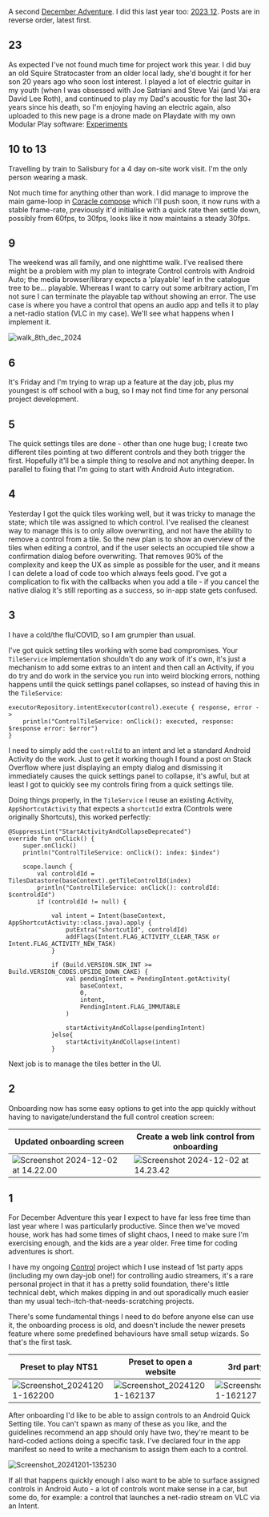 A second [December Adventure](https://eli.li/december-adventure). I did this last year too: [2023 12](2023%2012.md). Posts are in reverse order, latest first.

## 23

As expected I've not found much time for project work this year. I did buy an old Squire Stratocaster from an older local lady, she'd bought it for her son 20 years ago who soon lost interest. I played a lot of electric guitar in my youth (when I was obsessed with Joe Satriani and Steve Vai (and Vai era David Lee Roth), and continued to play my Dad's acoustic for the last 30+ years since his death, so I'm enjoying having an electric again, also uploaded to this new page is a drone made on Playdate with my own Modular Play software: [Experiments](../audio/music/Experiments.md)

## 10 to 13

Travelling by train to Salisbury for a 4 day on-site work visit. I'm the only person wearing a mask. 

Not much time for anything other than work. I did manage to improve the main game-loop in [Coracle compose](../software/Coracle%20compose.md) which I'll push soon, it now runs with a stable frame-rate, previously it'd initialise with a quick rate then settle down, possibly from 60fps, to 30fps, looks like it now maintains a steady 30fps.
## 9 

The weekend was all family, and one nighttime walk. I've realised there might be a problem with my plan to integrate Control controls with Android Auto; the media browser/library expects a 'playable' leaf in the catalogue tree to be... playable. Whereas I want to carry out some arbitrary action, I'm not sure I can terminate the playable tap without showing an error. The use case is where you have a control that opens an audio app and tells it to play a net-radio station (VLC in my case). We'll see what happens when I implement it.

![walk_8th_dec_2024](images/walk_8th_dec_2024.jpg)
## 6

It's Friday and I'm trying to wrap up a feature at the day job, plus my youngest is off school with a bug, so I may not find time for any personal project development.
## 5 

The quick settings tiles are done - other than one huge bug; I create two different tiles pointing at two different controls and they both trigger the first. Hopefully it'll be a simple thing to resolve and not anything deeper. In parallel to fixing that I'm going to start with Android Auto integration.

## 4

Yesterday I got the quick tiles working well, but it was tricky to manage the state; which tile was assigned to which control. I've realised the cleanest way to manage this is to only allow overwriting, and not have the ability to remove a control from a tile. So the new plan is to show an overview of the tiles when editing a control, and if the user selects an occupied tile show a confirmation dialog before overwriting. That removes 90% of the complexity and keep the UX as simple as possible for the user, and it means I can delete a load of code too which always feels good. I've got a complication to fix with the callbacks when you add a tile - if you cancel the native dialog it's still reporting as a success, so in-app state gets confused. 

## 3

I have a cold/the flu/COVID, so I am grumpier than usual. 

I've got quick setting tiles working with some bad compromises. Your `TileService` implementation shouldn't do any work of it's own, it's just a mechanism to add some extras to an intent and then call an Activity, if you do try and do work in the service you run into weird blocking errors, nothing happens until the quick settings panel collapses, so instead of having this in the `TileService`:

```
executorRepository.intentExecutor(control).execute { response, error ->  
    println("ControlTileService: onClick(): executed, response: $response error: $error")  
}
```

I need to simply add the `controlId` to an intent and let a standard Android Activity do the work. Just to get it working though I found a post on Stack Overflow where just displaying an empty dialog and dismissing it immediately causes the quick settings panel to collapse, it's awful, but at least I got to quickly see my controls firing from a quick settings tile. 

Doing things properly, in the `TileService` I reuse an existing Activity, `AppShortcutActivity` that expects a `shortcutId` extra (Controls were originally Shortcuts), this worked perfectly:

```
@SuppressLint("StartActivityAndCollapseDeprecated")  
override fun onClick() {  
    super.onClick()  
    println("ControlTileService: onClick(): index: $index")  
  
    scope.launch {  
        val controldId = TilesDatastore(baseContext).getTileControlId(index)  
        println("ControlTileService: onClick(): controldId: $controldId")  
        if (controldId != null) {  
  
            val intent = Intent(baseContext, AppShortcutActivity::class.java).apply {  
                putExtra("shortcutId", controldId)  
                addFlags(Intent.FLAG_ACTIVITY_CLEAR_TASK or Intent.FLAG_ACTIVITY_NEW_TASK)  
            }  
  
            if (Build.VERSION.SDK_INT >= Build.VERSION_CODES.UPSIDE_DOWN_CAKE) {  
                val pendingIntent = PendingIntent.getActivity(  
                    baseContext,  
                    0,  
                    intent,  
                    PendingIntent.FLAG_IMMUTABLE  
                )  
  
                startActivityAndCollapse(pendingIntent)  
            }else{  
                startActivityAndCollapse(intent)  
            }
```

Next job is to manage the tiles better in the UI.
## 2

Onboarding now has some easy options to get into the app quickly without having to navigate/understand the full control creation screen:

| Updated onboarding screen                  | Create a web link control from onboarding  |
| ------------------------------------------ | ------------------------------------------ |
| ![Screenshot 2024-12-02 at 14.22.00](images/Screenshot%202024-12-02%20at%2014.22.00.png) | ![Screenshot 2024-12-02 at 14.23.42](images/Screenshot%202024-12-02%20at%2014.23.42.png) |

## 1

For December Adventure this year I expect to have far less free time than last year where I was particularly productive. Since then we've moved house, work has had some times of slight chaos, I need to make sure I'm exercising enough, and the kids are a year older. Free time for coding adventures is short.

I have my ongoing [Control](https://orllewin.uk/control/) project which I use instead of 1st party apps (including my own day-job one!) for controlling audio streamers, it's a rare personal project in that it has a pretty solid foundation, there's little technical debt, which makes dipping in and out sporadically much easier than my usual tech-itch-that-needs-scratching projects. 

There's some fundamental things I need to do before anyone else can use it, the onboarding process is old, and doesn't include the newer presets feature where some predefined behaviours have small setup wizards. So that's the first task. 

| Preset to play NTS1                 | Preset to open a website            | 3rd party presets                   |
| ----------------------------------- | ----------------------------------- | ----------------------------------- |
| ![Screenshot_20241201-162200](images/Screenshot_20241201-162200.png) | ![Screenshot_20241201-162137](images/Screenshot_20241201-162137.png) | ![Screenshot_20241201-162127](images/Screenshot_20241201-162127.png) |

After onboarding I'd like to be able to assign controls to an Android Quick Setting tile. You can't spawn as many of these as you like, and the guidelines recommend an app should only have two, they're meant to be hard-coded actions doing a specific task. I've declared four in the app manifest so need to write a mechanism to assign them each to a control. 

![Screenshot_20241201-135230](images/Screenshot_20241201-135230.png)

If all that happens quickly enough I also want to be able to surface assigned controls in Android Auto - a lot of controls wont make sense in a car, but some do, for example: a control that launches a net-radio stream on VLC via an Intent.